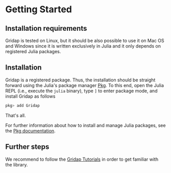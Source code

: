 # Getting Started

## Installation requirements

Gridap is tested on Linux, but it should be also possible to use it on Mac OS and Windows since it is written exclusively in Julia and it only depends on registered Julia packages.

## Installation

Gridap is a registered package. Thus, the installation should be straight forward using the Julia's package manager [Pkg](https://julialang.github.io/Pkg.jl/v1/). To this end, open the Julia REPL (i.e., execute the `julia` binary), type `]` to enter package mode, and install Gridap as follows

```julia
pkg> add Gridap
```

That's all.

For further information about how to install and manage Julia packages, see the
[Pkg documentation](https://julialang.github.io/Pkg.jl/v1/).

## Further steps

We recommend to follow the [Gridap Tutorials](https://gridap.github.io/Tutorials/dev/) in order to get familiar with the library.


